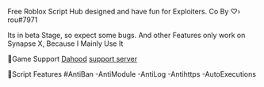Free Roblox Script Hub designed and have fun for Exploiters.
Co By ♡› rou#7971

Its in beta Stage, so expect some bugs.
And other Features only work on Synapse X, Because I Mainly Use It



🚀Game Support
[Dahood](https://discohook.app/discord)
[support server](https://discohook.app/discord)



📝Script Features 
#AntiBan
-AntiModule
-AntiLog
-Antihttps
-AutoExecutions 
